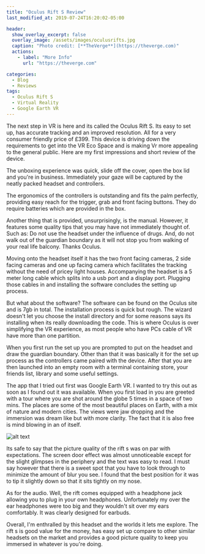 ```yaml
---
title: "Oculus Rift S Review"
last_modified_at: 2019-07-24T16:20:02-05:00

header:
  show_overlay_excerpt: false
  overlay_image: /assets/images/oculusrifts.jpg
  caption: "Photo credit: [**TheVerge**](https://theverge.com)"
  actions:
    - label: "More Info"
      url: "https://theverge.com"

categories:
  - Blog
  - Reviews
tags:
  - Oculus Rift S
  - Virtual Reality
  - Google Earth VR
---
```



The next step in VR is here and its called the Oculus Rift S. Its easy to set up, has accurate tracking and an improved resolution. All for a very consumer friendly price of £399. This device is driving down the requirements to get into the VR Eco Space and is making Vr more appealing to the general public. Here are my first impressions and short review of the device.

The unboxing experience was quick, slide off the cover, open the box lid and you're in business. Immediately your gaze will be captured by the neatly packed headset and controllers. 

The ergonomics of the controllers is outstanding and fits the palm perfectly, providing easy reach for the trigger, grab and front facing buttons. They do require batteries which are provided in the box.

Another thing that is provided, unsurprisingly, is the manual. However, it features some quality tips that you may have not immediately thought of. Such as: Do not use the headset under the influence of drugs. And, do not walk out of the guardian boundary as it will not stop you from walking of your real life balcony. Thanks Oculus.

Moving onto the headset itself it has the two front facing cameras, 2 side facing cameras and one up facing camera which facilitates the tracking without the need of pricey light houses. Accompanying the headset is a 5 meter long cable which splits into a usb port and a display port. Plugging those cables in and installing the software concludes the setting up process.

But what about the software? The software can be found on the Oculus site and is 7gb in total. The installation process is quick but rough. The wizard doesn't let you choose the install directory and for some reasons says its installing when its really downloading the code. This is where Oculus is over simplifying the VR experience, as most people who have PCs cable of VR have more than one partition.

When you first run the set up you are prompted to put on the headset and draw the guardian boundary. Other than that it was basically it for the set up process as the controllers came paired with the device. After that you are then launched into an empty room with a terminal containing store, your friends list, library and some useful settings.

The app that I tried out first was Google Earth VR. I wanted to try this out as soon as I found out it was available. When you first load in you are greeted with a tour where you are shot around the globe 5 times in a space of two mins. The places are some of the most beautiful places on Earth, with a mix of nature and modern cities. The views were jaw dropping and the immersion was dream like but with more clarity. The fact that it is also free is mind blowing in an of itself.

![alt text](http://www.smart-magazine.com/content/uploads/2017/05/google-earth.jpg "Google Earth VR")

Its safe to say that the picture quality of the rift s was on par with expectations. The screen door effect was almost unnoticeable except for the slight glimpses in the periphery and the text was easy to read. I must say however that there is a sweet spot that you have to look through to minimize the amount of blur you see. I found that the best position for it was to tip it slightly down so that it sits tightly on my nose. 

As for the audio. Well, the rift comes equipped with a headphone jack allowing you to plug in your own headphones. Unfortunately my over the ear headphones were too big and they wouldn't sit over my ears comfortably. It was clearly designed for earbuds.

Overall, I'm enthralled by this headset and the worlds it lets me explore. The rift s is good value for the money, has easy set up compare to other similar headsets on the market and provides a good picture quality to keep you immersed in whatever is you're doing. 
